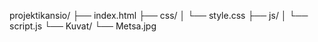projektikansio/ ├── index.html ├── css/ │ └── style.css ├── js/ │ └── script.js └── Kuvat/ └── Metsa.jpg